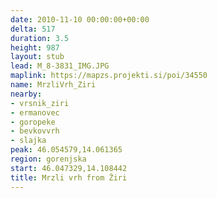 ```yaml
---
date: 2010-11-10 00:00:00+00:00
delta: 517
duration: 3.5
height: 987
layout: stub
lead: M_8-3831_IMG.JPG
maplink: https://mapzs.projekti.si/poi/34550
name: MrzliVrh_Ziri
nearby:
- vrsnik_ziri
- ermanovec
- goropeke
- bevkovvrh
- slajka
peak: 46.054579,14.061365
region: gorenjska
start: 46.047329,14.108442
title: Mrzli vrh from Žiri
---
```

